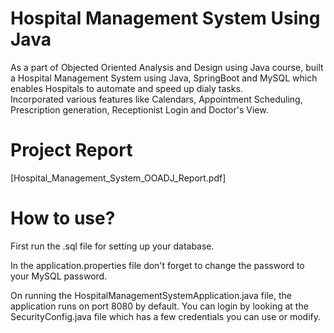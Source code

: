 # Hospital Management System Using Java
As a part of Objected Oriented Analysis and Design using Java course, built a Hospital Management System using Java, SpringBoot and MySQL which enables Hospitals to automate and speed up dialy tasks.  
Incorporated various features like Calendars, Appointment Scheduling, Prescription generation, Receptionist Login and Doctor's View.  

# Project Report
[Hospital_Management_System_OOADJ_Report.pdf] 

# How to use?
First run the .sql file for setting up your database.

In the application.properties file don't forget to change the password to your MySQL password.

On running the HospitalManagementSystemApplication.java file, the application runs on port 8080 by default. You can login by looking at the SecurityConfig.java file which has a few credentials you can use or modify.